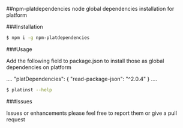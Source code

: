 ##npm-platdependencies
node global dependencies installation for platform

###Installation

```sh
$ npm i -g npm-platdependencies
```

###Usage

Add the following field to package.json to install those as global dependencies on platform

  ....
  "platDependencies": {
    "read-package-json": "^2.0.4"
  }
  ....

```sh
$ platinst --help
```

###Issues

Issues or enhancements please feel free to report them or give a pull request